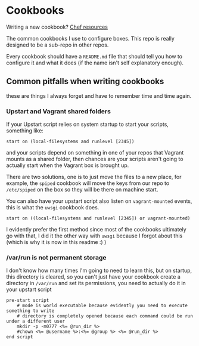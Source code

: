 # Cookbooks

Writing a new cookbook? [Chef resources](https://docs.chef.io/resource.html)

The common cookbooks I use to configure boxes. This repo is really designed to be a sub-repo in other repos.

Every cookbook should have a `README.md` file that should tell you how to configure it and what it does (if the name isn't self explanatory enough).


## Common pitfalls when writing cookbooks

these are things I always forget and have to remember time and time again.


### Upstart and Vagrant shared folders

If your Upstart script relies on system startup to start your scripts, something like:

    start on (local-filesystems and runlevel [2345])

and your scripts depend on something in one of your repos that Vagrant mounts as a shared folder, then chances are your scripts aren't going to actually start when the Vagrant box is brought up.

There are two solutions, one is to just move the files to a new place, for example, the `spiped` cookbook will move the keys from our repo to `/etc/spiped` on the box so they will be there on machine start.

You can also have your upstart script also listen on `vagrant-mounted` events, this is what the `uwsgi` cookbook does.

    start on ((local-filesystems and runlevel [2345]) or vagrant-mounted)

I evidently prefer the first method since most of the cookbooks ultimately go with that, I did it the other way with `uwsgi` because I forgot about this (which is why it is now in this readme :) )


### /var/run is not permanent storage

I don't know how many times I'm going to need to learn this, but on startup, this directory is cleared, so you can't just have your cookbook create a directory in `/var/run` and set its permissions, you need to actually do it in your upstart script

    pre-start script
        # mode is world executable because evidently you need to execute something to write
        # directory is completely opened because each command could be run under a different user
        mkdir -p -m0777 <%= @run_dir %>
        #chown <%= @username %>:<%= @group %> <%= @run_dir %>
    end script


